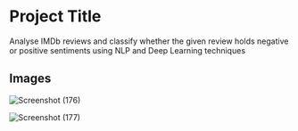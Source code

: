 
# Project Title

Analyse IMDb reviews and classify whether the given review holds negative or positive sentiments using NLP and Deep Learning techniques


## Images

![Screenshot (176)](https://user-images.githubusercontent.com/72988991/165253878-ecb08edc-447b-4a40-844c-29753edd6c40.png)

![Screenshot (177)](https://user-images.githubusercontent.com/72988991/165253889-a05df3c7-dc3d-472c-9549-ba5aad5cbae0.png)
